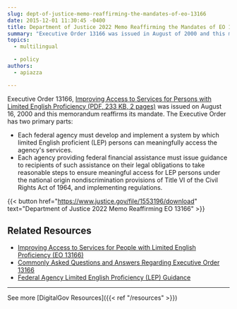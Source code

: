 ```yaml
---
slug: dept-of-justice-memo-reaffirming-the-mandates-of-eo-13166
date: 2015-12-01 11:30:45 -0400
title: Department of Justice 2022 Memo Reaffirming the Mandates of EO 13166
summary: "Executive Order 13166 was issued in August of 2000 and this memorandum reaffirms its mandate."
topics:
  - multilingual

  - policy
authors:
  - apiazza

---
```


Executive Order 13166, [Improving Access to Services for Persons with Limited English Proficiency (PDF, 233 KB, 2 pages)](https://www.govinfo.gov/content/pkg/FR-2000-08-16/pdf/00-20938.pdf) was issued on August 16, 2000 and this memorandum reaffirms its mandate. The Executive Order has two primary parts:

- Each federal agency must develop and implement a system by which limited English proficient (LEP) persons can meaningfully access the agency's services.
- Each agency providing federal financial assistance must issue guidance to recipients of such assistance on their legal obligations to take reasonable steps to ensure meaningful access for LEP persons under the national origin nondiscrimination provisions of Title VI of the Civil Rights Act of 1964, and implementing regulations.

{{< button href="https://www.justice.gov/file/1553196/download" text="Department of Justice 2022 Memo Reaffirming EO 13166" >}}

## Related Resources

- [Improving Access to Services for People with Limited English Proficiency (EO 13166)](https://digital.gov/resources/improving-access-to-services-for-people-with-limited-english-proficiency-e-o-13166/)
- [Commonly Asked Questions and Answers Regarding Executive Order 13166](https://www.lep.gov/faq/faqs-executive-order-13166/commonly-asked-questions-and-answers-regarding-executive-order-13166)
- [Federal Agency Limited English Proficiency (LEP) Guidance](http://www.justice.gov/crt/lep/guidance/guidance_index.html)

---

See more [DigitalGov Resources]({{< ref "/resources" >}})
